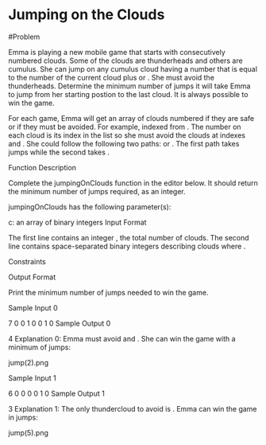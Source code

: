 ﻿# Jumping on the Clouds

#Problem 

Emma is playing a new mobile game that starts with consecutively numbered clouds. Some of the clouds are thunderheads and others are cumulus. 
She can jump on any cumulus cloud having a number that is equal to the number of the current cloud plus  or . She must avoid the thunderheads.
Determine the minimum number of jumps it will take Emma to jump from her starting postion to the last cloud. It is always possible to win the game.

For each game, Emma will get an array of clouds numbered  if they are safe or  if they must be avoided. 
For example,  indexed from . The number on each cloud is its index in the list so she must avoid the clouds at indexes  and . She could follow the following two paths:  or . The first path takes  jumps while the second takes .

Function Description

Complete the jumpingOnClouds function in the editor below. It should return the minimum number of jumps required, as an integer.

jumpingOnClouds has the following parameter(s):

c: an array of binary integers
Input Format

The first line contains an integer , the total number of clouds. The second line contains  space-separated binary integers describing clouds  where .

Constraints

Output Format

Print the minimum number of jumps needed to win the game.

Sample Input 0

7
0 0 1 0 0 1 0
Sample Output 0

4
Explanation 0:
Emma must avoid  and . She can win the game with a minimum of  jumps:

jump(2).png

Sample Input 1

6
0 0 0 0 1 0
Sample Output 1

3
Explanation 1:
The only thundercloud to avoid is . Emma can win the game in  jumps:

jump(5).png